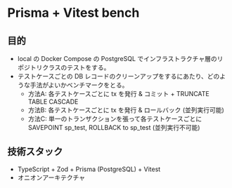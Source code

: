 # Prisma + Vitest bench

## 目的
- local の Docker Compose の PostgreSQL でインフラストラクチャ層のリポジトリクラスのテストをする。
- テストケースごとの DB レコードのクリーンアップをするにあたり、どのような手法がよいかベンチマークをとる。
    - 方法A: 各テストケースごとに tx を発行 & コミット + TRUNCATE TABLE CASCADE
    - 方法B: 各テストケースごとに tx を発行 & ロールバック (並列実行可能)
    - 方法C: 単一のトランザクションを張って各テストケースごとに SAVEPOINT sp_test, ROLLBACK to sp_test (並列実行不可能)

## 技術スタック
- TypeScript + Zod + Prisma (PostgreSQL) + Vitest
- オニオンアーキテクチャ
